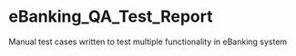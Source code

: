 # eBanking_QA_Test_Report
Manual test cases written to test multiple functionality in eBanking system
